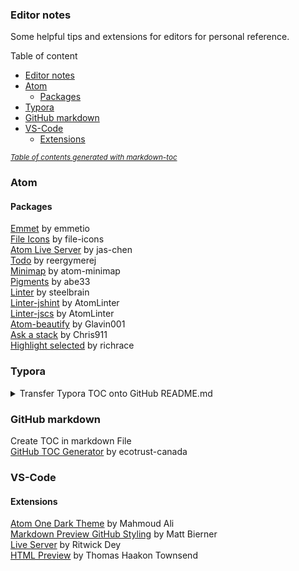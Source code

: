 ### Editor notes ###
Some helpful tips and extensions for editors for personal reference.

Table of content
- [Editor notes](#editor-notes)
- [Atom](#atom)
  * [Packages](#packages)
- [Typora](#typora)
- [GitHub markdown](#github-markdown)
- [VS-Code](#vs-code)
  * [Extensions](#extensions)

<small><i><a href='http://ecotrust-canada.github.io/markdown-toc/'>Table of contents generated with markdown-toc</a></i></small>



### Atom
#### Packages
[Emmet](https://atom.io/packages/emmet) by emmetio  
[File Icons](https://atom.io/packages/file-icons) by file-icons    
[Atom Live Server](https://atom.io/packages/atom-live-server) by jas-chen  
[Todo](https://atom.io/packages/todo) by reergymerej  
[Minimap](https://atom.io/packages/minimap) by atom-minimap  
[Pigments](https://atom.io/packages/pigments) by abe33  
[Linter](https://atom.io/packages/linter) by steelbrain  
[Linter-jshint](https://atom.io/packages/linter-jshint) by AtomLinter  
[Linter-jscs](https://atom.io/packages/linter-jscs) by AtomLinter  
[Atom-beautify](https://atom.io/packages/atom-beautify) by Glavin001  
[Ask a stack](https://atom.io/packages/ask-stack) by Chris911  
[Highlight selected](https://atom.io/packages/highlight-selected) by richrace

### Typora
<details>
<summary>Transfer Typora TOC onto GitHub README.md</summary>

GitHub markdown uses **pandoc** markdown which differs from Typora markdown. To turn the **Typora** markdown table of content TOC into functional TOC in GitHub, we need to export the Typora file as **Markdown (other spec)**.

1 - Go to **File > Preferences > Export**  
2 - Add export type as **Markdown (other spec) > variant: GitHub-flavored markdown**  
3 - Install **pandoc** as instructed  
4 - Restart **PC? or Typora**  
5 - Export your **Typora** file: **File > Export > Markdown (other spec)**  
6 - Your new file should have TOC that works in GitHub README.md/ GitHub markdown  
</details>

### GitHub markdown
Create TOC in markdown File  
[GitHub TOC Generator](https://ecotrust-canada.github.io/markdown-toc/) by ecotrust-canada

### VS-Code
#### Extensions
[Atom One Dark Theme](https://marketplace.visualstudio.com/items?itemName=akamud.vscode-theme-onedark) by Mahmoud Ali  
[Markdown Preview GitHub Styling](https://marketplace.visualstudio.com/items?itemName=bierner.markdown-preview-github-styles) by Matt Bierner  
[Live Server](https://marketplace.visualstudio.com/items?itemName=ritwickdey.LiveServer) by Ritwick Dey  
[HTML Preview](https://marketplace.visualstudio.com/items?itemName=tht13.html-preview-vscode) by Thomas Haakon Townsend  
